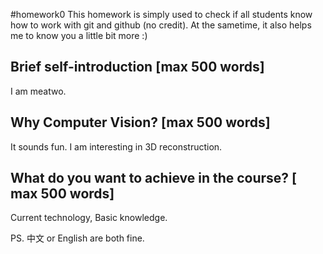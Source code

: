 #homework0
This homework is simply used to check if all students know how to work with git and github (no credit).
At the sametime, it also helps me to know you a little bit more :)

## Brief self-introduction [max 500 words]
I am meatwo.

## Why Computer Vision? [max 500 words]
It sounds fun. I am interesting in 3D reconstruction.

## What do you want to achieve in the course? [ max 500 words]
Current technology, Basic knowledge.

PS. 中文 or English are both fine.
